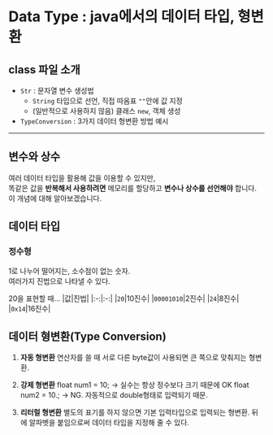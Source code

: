 # Data Type : java에서의 데이터 타입, 형변환

## class 파일 소개
- `Str` : 문자열 변수 생성법
    - `String` 타입으로 선언, 직접 따옴표 `""`안에 값 지정
    - (일반적으로 사용하지 않음) 클래스 `new`, 객체 생성
- `TypeConversion` : 3가지 데이터 형변환 방법 예시

***

## 변수와 상수
여러 데이터 타입을 활용해 값을 이용할 수 있지만,  
똑같은 값을 **반복해서 사용하려면** 메모리를 할당하고 **변수나 상수를 선언해야** 합니다.  
이 개념에 대해 알아보겠습니다.

## 데이터 타입

### 정수형
1로 나누어 떨어지는, 소수점이 없는 숫자.  
여러가지 진법으로 나타낼 수 있다.  

20을 표현할 때...
|값|진법|
|:-:|:-:|
|`20`|10진수|
|`00001010`|2진수|
|`24`|8진수|
|`0x14`|16진수|


## 데이터 형변환(Type Conversion)
1. **자동 형변환**
    연산자를 쓸 때 서로 다른 byte값이 사용되면 큰 쪽으로 맞춰지는 형변환.
	
2. **강제 형변환**
    float num1 = 10; -> 실수는 항상 정수보다 크기 때문에 OK
    float num2 = 10.; -> NG. 자동적으로 double형태로 입력되기 때문.
		
3. **리터럴 형변환**
    별도의 표기를 하지 않으면 기본 입력타입으로 입력되는 형변환.
    뒤에 알파벳을 붙임으로써 데이터 타입을 지정해 줄 수 있다.